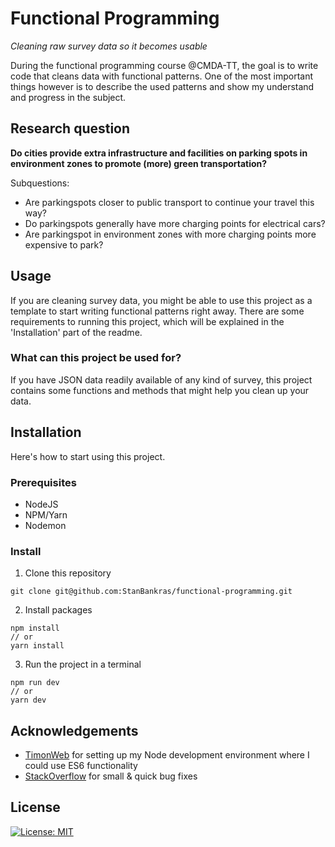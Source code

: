 # Functional Programming
_Cleaning raw survey data so it becomes usable_

During the functional programming course @CMDA-TT, the goal is to write code that cleans data with functional patterns. One of the most important things however is to describe the used patterns and show my understand and progress in the subject.

## Research question
**Do cities provide extra infrastructure and facilities on parking spots in environment zones to promote (more) green transportation?**

Subquestions:

* Are parkingspots closer to public transport to continue your travel this way?
* Do parkingspots generally have more charging points for electrical cars?
* Are parkingspot in environment zones with more charging points more expensive to park?

## Usage
If you are cleaning survey data, you might be able to use this project as a template to start writing functional patterns right away. There are some requirements to running this project, which will be explained in the 'Installation' part of the readme.

### What can this project be used for?
If you have JSON data readily available of any kind of survey, this project contains some functions and methods that might help you clean up your data.

## Installation
Here's how to start using this project.
### Prerequisites
* NodeJS 
* NPM/Yarn
* Nodemon

### Install
1. Clone this repository
```git
git clone git@github.com:StanBankras/functional-programming.git
```
2. Install packages
```
npm install
// or
yarn install
```
3. Run the project in a terminal
```
npm run dev
// or 
yarn dev
```

## Acknowledgements
* [TimonWeb](https://timonweb.com/javascript/how-to-enable-es6-imports-in-nodejs/) for setting up my Node development environment where I could use ES6 functionality
* [StackOverflow](https://stackoverflow.com/) for small & quick bug fixes

## License
[![License: MIT](https://img.shields.io/badge/License-MIT-yellow.svg)](https://opensource.org/licenses/MIT)
